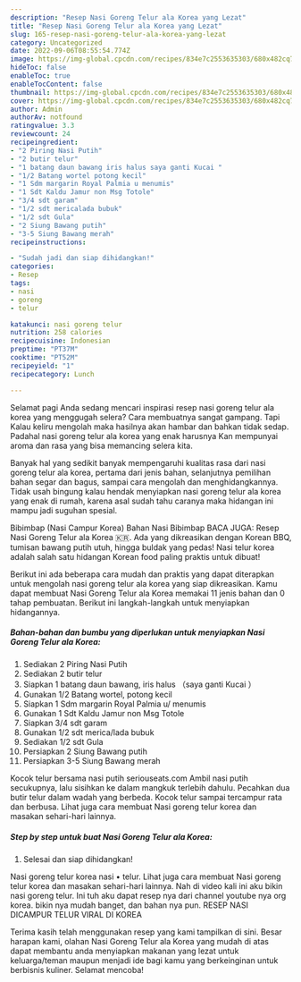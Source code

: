 ```yaml
---
description: "Resep Nasi Goreng Telur ala Korea yang Lezat"
title: "Resep Nasi Goreng Telur ala Korea yang Lezat"
slug: 165-resep-nasi-goreng-telur-ala-korea-yang-lezat
category: Uncategorized
date: 2022-09-06T08:55:54.774Z
image: https://img-global.cpcdn.com/recipes/834e7c2553635303/680x482cq70/nasi-goreng-telur-ala-korea-foto-resep-utama.jpg
hideToc: false
enableToc: true
enableTocContent: false
thumbnail: https://img-global.cpcdn.com/recipes/834e7c2553635303/680x482cq70/nasi-goreng-telur-ala-korea-foto-resep-utama.jpg
cover: https://img-global.cpcdn.com/recipes/834e7c2553635303/680x482cq70/nasi-goreng-telur-ala-korea-foto-resep-utama.jpg
author: Admin
authorAv: notfound
ratingvalue: 3.3
reviewcount: 24
recipeingredient:
- "2 Piring Nasi Putih"
- "2 butir telur"
- "1 batang daun bawang iris halus saya ganti Kucai "
- "1/2 Batang wortel potong kecil"
- "1 Sdm margarin Royal Palmia u menumis"
- "1 Sdt Kaldu Jamur non Msg Totole"
- "3/4 sdt garam"
- "1/2 sdt mericalada bubuk"
- "1/2 sdt Gula"
- "2 Siung Bawang putih"
- "3-5 Siung Bawang merah"
recipeinstructions:

- "Sudah jadi dan siap dihidangkan!"
categories:
- Resep
tags:
- nasi
- goreng
- telur

katakunci: nasi goreng telur 
nutrition: 258 calories
recipecuisine: Indonesian
preptime: "PT37M"
cooktime: "PT52M"
recipeyield: "1"
recipecategory: Lunch

---
```



Selamat pagi Anda sedang mencari inspirasi resep nasi goreng telur ala korea yang menggugah selera? Cara membuatnya sangat gampang. Tapi Kalau keliru mengolah maka hasilnya akan hambar dan bahkan tidak sedap. Padahal nasi goreng telur ala korea yang enak harusnya Kan mempunyai aroma dan rasa yang bisa memancing selera kita.


Banyak hal yang sedikit banyak mempengaruhi kualitas rasa dari nasi goreng telur ala korea, pertama dari jenis bahan, selanjutnya pemilihan bahan segar dan bagus, sampai cara mengolah dan menghidangkannya. Tidak usah bingung kalau hendak menyiapkan nasi goreng telur ala korea yang enak di rumah, karena asal sudah tahu caranya maka hidangan ini mampu jadi suguhan spesial.

Bibimbap (Nasi Campur Korea) Bahan Nasi Bibimbap BACA JUGA: Resep Nasi Goreng Telur ala Korea 🇰🇷. Ada yang dikreasikan dengan Korean BBQ, tumisan bawang putih utuh, hingga buldak yang pedas! Nasi telur korea adalah salah satu hidangan Korean food paling praktis untuk dibuat!


Berikut ini ada beberapa cara mudah dan praktis yang dapat diterapkan untuk mengolah nasi goreng telur ala korea yang siap dikreasikan. Kamu dapat membuat Nasi Goreng Telur ala Korea memakai 11 jenis bahan dan 0 tahap pembuatan. Berikut ini langkah-langkah untuk menyiapkan hidangannya.

<!--inarticleads1-->

##### Bahan-bahan dan bumbu yang diperlukan untuk menyiapkan Nasi Goreng Telur ala Korea:

1. Sediakan 2 Piring Nasi Putih
1. Sediakan 2 butir telur
1. Siapkan 1 batang daun bawang, iris halus （saya ganti Kucai ）
1. Gunakan 1/2 Batang wortel, potong kecil
1. Siapkan 1 Sdm margarin Royal Palmia u/ menumis
1. Gunakan 1 Sdt Kaldu Jamur non Msg Totole
1. Siapkan 3/4 sdt garam
1. Gunakan 1/2 sdt merica/lada bubuk
1. Sediakan 1/2 sdt Gula
1. Persiapkan 2 Siung Bawang putih
1. Persiapkan 3-5 Siung Bawang merah


Kocok telur bersama nasi putih seriouseats.com Ambil nasi putih secukupnya, lalu sisihkan ke dalam mangkuk terlebih dahulu. Pecahkan dua butir telur dalam wadah yang berbeda. Kocok telur sampai tercampur rata dan berbusa. Lihat juga cara membuat Nasi goreng telur korea dan masakan sehari-hari lainnya. 

<!--inarticleads2-->

##### Step by step untuk buat Nasi Goreng Telur ala Korea:


1. Selesai dan siap dihidangkan!

Nasi goreng telur korea nasi • telur. Lihat juga cara membuat Nasi goreng telur korea dan masakan sehari-hari lainnya. Nah di video kali ini aku bikin nasi goreng telur. Ini tuh aku dapat resep nya dari channel youtube nya org korea. bikin nya mudah banget, dan bahan nya pun. RESEP NASI DICAMPUR TELUR VIRAL DI KOREA 

Terima kasih telah menggunakan resep yang kami tampilkan di sini. Besar harapan kami, olahan Nasi Goreng Telur ala Korea yang mudah di atas dapat membantu anda menyiapkan makanan yang lezat untuk keluarga/teman maupun menjadi ide bagi kamu yang berkeinginan untuk berbisnis kuliner. Selamat mencoba!
